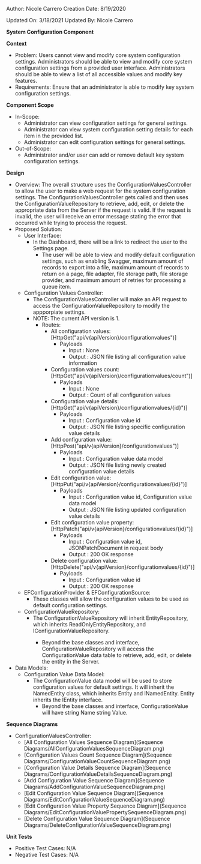 Author: Nicole Carrero
Creation Date: 8/19/2020

Updated On: 3/18/2021
Updated By: Nicole Carrero

**System Configuration Component**

**Context**

- Problem: Users cannot view and modify core system configuration settings.  Administrators should be able to view and modify core system configuration settings from a provided user interface.  Administrators should be able to view a list of all accessible values and modify key features.
- Requirements: Ensure that an administrator is able to modify key system configuration settings.

**Component Scope**

- In-Scope:
  - Administrator can view configuration settings for general settings.
  - Administrator can view system configuration setting details for each item in the provided list.
  - Administrator can edit configuration settings for general settings.
- Out-of-Scope:
  - Administrator and/or user can add or remove default key system configuration settings.

**Design**

- Overview: The overall structure uses the ConfigurationValuesController to allow the user to make a web request for the system configuration settings.  The ConfigurationValuesController gets called and then uses the ConfigurationValueRepository to retrieve, add, edit, or delete the appropriate data from the Server if the request is valid.  If the request is invalid, the user will receive an error message stating the error that occurred while trying to process the request.
- Proposed Solution:
  - User Interface:
    - In the Dashboard, there will be a link to redirect the user to the Settings page.
      - The user will be able to view and modify default configuration settings, such as enabling Swagger, maximum amount of records to export into a file, maximum amount of records to return on a page, file adapter, file storage path, file storage provider, and maximum amount of retries for processing a queue item.
  - Configuration Values Controller:
    - The ConfigurationValuesController will make an API request to access the ConfigurationValueRepository to modify the appporpiate settings.
    - NOTE: The current API version is 1.
      - Routes:
        - All configuration values: [HttpGet("api/v{apiVersion}/configurationvalues")]
          - Payloads
            - Input : None
            - Output : JSON file listing all configuration value information
        - Configuration values count: [HttpGet("api/v{apiVersion}/configurationvalues/count")]
          - Payloads
            - Input : None
            - Output : Count of all configuration values
        - Configuration value details: [HttpGet("api/v{apiVersion}/configurationvalues/{id}")]
          - Payloads
            - Input : Configuration value id
            - Output : JSON file listing specific configuration value details
        - Add configuration value: [HttpPost("api/v{apiVersion}/configurationvalues")]
          - Payloads
            - Input : Configuration value data model
            - Output : JSON file listing newly created configuration value details
        - Edit configuration value: [HttpPut("api/v{apiVersion}/configurationvalues/{id}")]
          - Payloads
            - Input : Configuration value id, Configuration value data model
            - Output : JSON file listing updated configuration value details
        - Edit configuration value property: [HttpPatch("api/v{apiVersion}/configurationvalues/{id}")]
          - Payloads
            - Input : Configuration value id, JSONPatchDocument in request body
            - Output : 200 OK response
        - Delete configuration value: [HttpDelete("api/v{apiVersion}/configurationvalues/{id}")]
          - Payloads
            - Input : Configuration value id
            - Output : 200 OK response
  - EFConfigurationProvider & EFConfigurationSource:
    - These classes will allow the configuration values to be used as default configuration settings. 
  - ConfigurationValueRepository:
    - The ConfigurationValueRepository will inherit EntityRepository<ConfigurationValue>, which inherits ReadOnlyEntityRepository<ConfigurationValue>, and IConfigurationValueRepository.
      - Beyond the base classes and interface, ConfigurationValueRepository will access the ConfigurationValue data table to retrieve, add, edit, or delete the entity in the Server.
- Data Models:
  - Configuration Value Data Model:
    - The ConfigurationValue data model will be used to store configuration values for default settings.  It will inherit the NamedEntity class, which inherits Entity and INamedEntity.  Entity inherits the IEntity interface.
      - Beyond the base classes and interface, ConfigurationValue will have string Name string Value.

**Sequence Diagrams**

- ConfigurationValuesController:
  - [All Configuration Values Sequence Diagram](Sequence Diagrams/AllConfigurationValuesSequenceDiagram.png)
  - [Configuration Values Count Sequence Diagram](Sequence Diagrams/ConfigurationValueCountSequenceDiagram.png)
  - [Configuration Value Details Sequence Diagram](Sequence Diagrams/ConfigurationValueDetailsSequenceDiagram.png)
  - [Add Configuration Value Sequence Diagram](Sequence Diagrams/AddConfigurationValueSequenceDiagram.png)
  - [Edit Configuration Value Sequence Diagram](Sequence Diagrams/EditConfigurationValueSequenceDiagram.png)
  - [Edit Configuration Value Property Sequence Diagram](Sequence Diagrams/EditConfigurationValuePropertySequenceDiagram.png)
  - [Delete Configuration Value Sequence Diagram](Sequence Diagrams/DeleteConfigurationValueSequenceDiagram.png)

**Unit Tests**

- Positive Test Cases: N/A
- Negative Test Cases: N/A